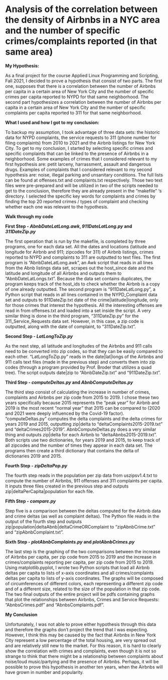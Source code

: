 # Analysis of the correlation between the density of Airbnbs in a NYC area and the number of specific crimes/complaints reported (in that same area)

**My Hypothesis:**

As a final project for the course Applied Linux Programming and Scripting, Fall 2021, I decided to prove a hypothesis that consist of two parts. The first one, supposes that there is a correlation between the number of Airbnbs per capita in a certain area of New York City and the number of specific crimes per capita reported to NYPD for that same neighborhood. The second part hypothesizes a correlation between the number of Airbnbs per capita in a certain area of New York City and the number of specific complaints per capita reported to 311 for that same neighborhood.
            
            
**What I used and how I got to my conclusion:**

To backup my assumption, I took advantage of three data sets: the historic data for NYPD complaints, the service requests to 311 (phone number for filing complaints) from 2010 to 2021 and the Airbnb listings for New York City. To get to my conclusion, I started by selecting specific crimes and specific complaints that can be linked to the presence of Airbnbs in a neighborhood. Some examples of crimes that I considered relevant to my first hypothesis are: petit larceny, harrassment, assault and dangerous drugs. Examples of complaints that I considered relevant to my second hypothesis are: noise, illegal parking and unsanitary conditions. The full lists can be found at offenses.txt and complaints.txt respectively. Those two text files were pre-prepared and will be utilized in two of the scripts needed to get to the conclusion, therefore they are already present in the “makefile” ‘s directory. I selected the specific key words for complaints and crimes by finding the top 20 reported crimes / types of complaint and checking whether each one was relevant to the hypothesis.
      
**Walk through my code**

**First Step - *AbnbDateLatLong.awk*, *911DateLatLong.py* and *311DateZip.py***

The first operation that is run by the makefile, is completed by three programs, one for each data set. All the dates and locations (latitude and longitude for Airbnb and 911; zipcodes for 311) of Airbnb listings, crimes reported to NYPD and complaints to 311 are outputted to text files.  The first program is “AbnbDateLatLong.awk”, an Awk script that reads in all lines from the Abnb listings data set, scrapes out the host_since date and the latitude and longitude of all Airbnbs and outputs them to “AbnbDateLatLongs.txt”. Because the data set contains duplicates, the program keeps track of the host_ids to check whether the Airbnb is a copy of one already outputted. The second program is “911DateLatLong.py”, a Python script that reads in all lines contained in the NYPD_Complaint data set and outputs to 911DateZip.txt date of the crime|latitude|longitude, only for those crimes that interest the hypothesis. All the interesting offenses are read in from offenses.txt and loaded into a set inside the script. A very similar thing is done in the third program, “311DateZip.py” for the 311_Service_Requests data set. However, in this case, a zip code is outputted, along with the date of complaint, to “311DateZip.txt”.
        
        
**Second Step - *LatLongToZip.py***

As the next step, all latitude and longitudes of the Airbnbs and 911 calls need to be converted into zip codes, so that they can be easily compared to each other. “LatLongToZip.py” reads in the date|lat|longs of the Airbnbs and 911 calls text files (made in the previous step) and converts them into zip codes (through a program provided by Prof. Broder that utilizes a quad tree). The script outputs date|zip to “AbnbDateZip.txt” and “911DateZip.txt”.
        
        
**Third Step - *computeDeltas.py* and *AbnbComputeDeltas.py***

The third step consist of calculating the increase in number of crimes, complaints and Airbnbs per zip code from 2015 to 2019. I chose these two years specifically because 2015 represents the “peak year” for Airbnb and 2019 is the most recent “normal year” that 2015 can be compared to (2020 and 2021 were deeply influenced by the Covid-19 factor).  “computeDeltas.py” computes the delta complaints and the delta crimes for years 2019 and 2015, outputting zip|delta to “deltaComplaints2015-2019.txt” and “deltaCrimes2015-2019”. AbnbComputeDeltas.py does a very similar thing and outputs zip|delta for each Airbnb to “deltaAbnbs2015-2019.txt”. Both scripts use two dictionaries, for years 2019 and 2015, to keep track of all zipcodes and the number of times they appear in each data set. The programs then create a third dictionary that contains the delta of dictionaries 2019 and 2015.
       
       
**Fourth Step - *zipDeltaPop.py***

The fourth step reads in the population per zip data from uszipsv1.4.txt to compute the number of Airbnbs, 911 offenses and 311 complaints per capita. It inputs three files created in the previous step and outputs zip|deltaPerCapita|population for each file.
        
        
**Fifth Step - *compare.py***

Step five is a comparison between the deltas computed for the Airbnb data and crime deltas (as well as complaint deltas). The Python file reads in the output of the fourth step and outputs zip|population|deltaAbnb|deltaCrimeORComplaint to “zipAbnbCrime.txt” and “zipAbnbComplaint.txt”.
        
        
**Sixth Step - *plotAbnbComplaints.py* and *plotAbnbCrimes.py***

The last step is the graphing of the two comparisons between the increase of Airbnbs per capita, per zip code from 2015 to 2019 and the increase in crimes/complaints reporting per capita, per zip code from 2015 to 2019. Using matplotlib.pyplot, I wrote two Python scripts that load all Airbnb deltas per capita to lists of x-axis coordinates and all crimes/complaints deltas per capita to lists of y-axis coordinates. The graphs will be composed of circumferences of different colors, each representing a different zip code and of a different size, related to the size of the population in that zip code. The two final outputs of the entire project will be pdfs containing graphs that plot the relationships between Airbnbs, Crimes and Service Requests: “AbnbsCrimes.pdf” and “AbnbsComplaints.pdf”.
        
        
**My Conclusion**

Unfortunately, I was not able to prove either hypothesis through this data and therefore the graphs don’t project the trend that I was expecting. However, I think this may be caused by the fact that Airbnbs in New York City represent a low percentage of the total housing, are very spread out and are relatively still new to the market. For this reason, it is hard to clearly show the correlation with crimes and complaints, even though it is not so strange to think that there might be a relationship between complaints about noise/loud music/partying and the presence of Airbnbs. Perhaps, it will be possible to prove this hypothesis in another ten years, when the Airbnbs will have grown in number and popularity. 

